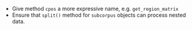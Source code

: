 * Give method `cpos` a more expressive name, e.g. `get_region_matrix`
* Ensure that `split()` method for `subcorpus` objects can process nested data.